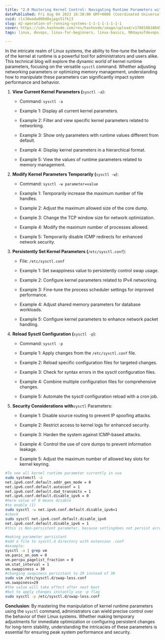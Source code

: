 ```yaml
---
title: "2.8 Mastering Kernel Control: Navigating Runtime Parameters with sysctl"
datePublished: Fri Aug 04 2023 18:30:00 GMT+0000 (Coordinated Universal Time)
cuid: cls30wadw000d0ajpgs51fkj3
slug: m2-operation-of-running-systems-1-1-1-1-1-1-1-1
cover: https://cdn.hashnode.com/res/hashnode/image/upload/v1708108108455/5b1ad381-006d-4931-ae4e-7e436599b92b.png
tags: linux, devops, linux-for-beginners, linux-basics, 90daysofdevops, trainwithshubham

---
```


In the intricate realm of Linux systems, the ability to fine-tune the behavior of the kernel at runtime is a powerful tool for administrators and users alike. This technical blog will explore the dynamic world of kernel runtime parameters, focusing on the versatile `sysctl` command. Whether adjusting networking parameters or optimizing memory management, understanding how to manipulate these parameters can significantly impact system performance and behavior.

1. **View Current Kernel Parameters (**`sysctl -a`):
    
    * Command: `sysctl -a`
        
    * Example 1: Display all current kernel parameters.
        
    * Example 2: Filter and view specific kernel parameters related to networking.
        
    * Example 3: Show only parameters with runtime values different from default.
        
    * Example 4: Display kernel parameters in a hierarchical format.
        
    * Example 5: View the values of runtime parameters related to memory management.
        
2. **Modify Kernel Parameters Temporarily (**`sysctl -w`):
    
    * Command: `sysctl -w parameter=value`
        
    * Example 1: Temporarily increase the maximum number of file handles.
        
    * Example 2: Adjust the maximum allowed size of the core dump.
        
    * Example 3: Change the TCP window size for network optimization.
        
    * Example 4: Modify the maximum number of processes allowed.
        
    * Example 5: Temporarily disable ICMP redirects for enhanced network security.
        
3. **Persistently Set Kernel Parameters (**`/etc/sysctl.conf`):
    
    * File: `/etc/sysctl.conf`
        
    * Example 1: Set swappiness value to persistently control swap usage.
        
    * Example 2: Configure kernel parameters related to IPv4 networking.
        
    * Example 3: Fine-tune the process scheduler settings for improved performance.
        
    * Example 4: Adjust shared memory parameters for database workloads.
        
    * Example 5: Configure kernel parameters to enhance network packet handling.
        
4. **Reload Sysctl Configuration (**`sysctl -p`):
    
    * Command: `sysctl -p`
        
    * Example 1: Apply changes from the `/etc/sysctl.conf` file.
        
    * Example 2: Reload specific configuration files for targeted changes.
        
    * Example 3: Check for syntax errors in the sysctl configuration files.
        
    * Example 4: Combine multiple configuration files for comprehensive changes.
        
    * Example 5: Automate the sysctl configuration reload with a cron job.
        
5. **Security Considerations with**`sysctl` Parameters:
    
    * Example 1: Disable source routing to prevent IP spoofing attacks.
        
    * Example 2: Restrict access to kernel logs for enhanced security.
        
    * Example 3: Harden the system against ICMP-based attacks.
        
    * Example 4: Control the use of core dumps to prevent information leakage.
        
    * Example 5: Adjust the maximum number of allowed key slots for kernel keyring.
        

```bash
#To see all kernel runtime parameter currently in use
sudo systemctl -a
net.ipv6.conf.default.addr_gen_mode = 0
net.ipv6.conf.default.autoconf = 1
net.ipv6.conf.default.dad_transmits = 1
net.ipv6.conf.default.disable_ipv6 = 0
#here value of 0 means disable
#to enable (1)
sudo sysctl -w net.ipv6.conf.default.disable_ipv6=1
#check
sudo sysctl net.ipv6.conf.default.disable_ipv6
net.ipv6.conf.default.disable_ipv6 = 1
#this is Non-persistent parameter, because settingdoes not persist across reboots.

#making parameter persistant
#add a file to sysctl.d directory with extension .conf
#example:
sysctl -a | grep vm
vm.panic_on_oom = 0
vm.percpu_pagelist_fraction = 0
vm.stat_interval = 1
vm.swappiness = 30
#changing swapiness persistant to 29 instead of 30
sudo vim /etc/sysctl.d/swap-less.conf
vm.swapiness=29
#the value will take effect after next boot
#but to apply changes instantly use -p flag
sudo sysctl -p /etc/sysctl.d/swap-less.conf
```

**Conclusion**: By mastering the manipulation of kernel runtime parameters using the `sysctl` command, administrators can wield precise control over the behavior of their Linux systems. Whether making temporary adjustments for immediate optimization or configuring persistent changes for long-term stability, understanding the intricacies of these parameters is essential for ensuring peak system performance and security.